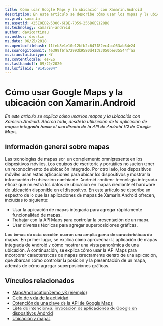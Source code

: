 ```yaml
---
title: Cómo usar Google Maps y la ubicación con Xamarin.Android
description: En este artículo se describe cómo usar los mapas y la ubicación con Xamarin.Android. Abarca todo, desde la utilización de la aplicación de mapas integrada hasta el uso directo de la API de Android V2 de Google Maps.
ms.prod: xamarin
ms.assetid: 425E0ED2-5380-6EBE-7059-256B6E9128B8
ms.technology: xamarin-android
author: davidortinau
ms.author: daortin
ms.date: 06/25/2018
ms.openlocfilehash: 11feb8e3e10e12bfb2c647182ec4ba953ab34e24
ms.sourcegitcommit: 4e399f6fa72993b9580d41b93050be935544ffaa
ms.translationtype: HT
ms.contentlocale: es-ES
ms.lasthandoff: 09/29/2020
ms.locfileid: "91456904"
---
```

# <a name="how-to-use-google-maps-and-location-with-xamarinandroid"></a>Cómo usar Google Maps y la ubicación con Xamarin.Android

_En este artículo se explica cómo usar los mapas y la ubicación con Xamarin.Android. Abarca todo, desde la utilización de la aplicación de mapas integrada hasta el uso directo de la API de Android V2 de Google Maps._

## <a name="maps-overview"></a>Información general sobre mapas

Las tecnologías de mapas son un complemento omnipresente en los dispositivos móviles. Los equipos de escritorio y portátiles no suelen tener un reconocimiento de ubicación integrado. Por otro lado, los dispositivos móviles usan estas aplicaciones para ubicar los dispositivos y mostrar la información de ubicación cambiante. Android contiene tecnología integrada eficaz que muestra los datos de ubicación en mapas mediante el hardware de ubicación disponible en el dispositivo. En este artículo se describe un espectro de lo que las aplicaciones de mapas de Xamarin.Android ofrecen, incluidas lo siguiente: 

- Usar la aplicación de mapas integrada para agregar rápidamente funcionalidad de mapas.
- Trabajar con la API Maps para controlar la presentación de un mapa.
- Usar diversas técnicas para agregar superposiciones gráficas.

Los temas de esta sección cubren una amplia gama de características de mapas.
En primer lugar, se explica cómo aprovechar la aplicación de mapas integrada de Android y cómo mostrar una vista panorámica de una ubicación. A continuación, se explica cómo usar la API Maps para incorporar características de mapas directamente dentro de una aplicación, que abarcan cómo controlar la posición y la presentación de un mapa, además de cómo agregar superposiciones gráficas.

## <a name="related-links"></a>Vínculos relacionados

- [MapsAndLocationDemo_v3 (ejemplo)](/samples/xamarin/monodroid-samples/mapsandlocationdemo-v3)
- [Ciclo de vida de la actividad](~/android/app-fundamentals/activity-lifecycle/index.md)
- [Obtención de una clave de la API de Google Maps](~/android/platform/maps-and-location/maps/obtaining-a-google-maps-api-key.md)
- [Lista de intenciones: invocación de aplicaciones de Google en dispositivos Android](https://developer.android.com/guide/appendix/g-app-intents.html)
- [Ubicación y mapas](https://developer.android.com/guide/topics/location/index.html)